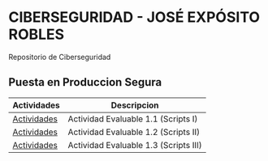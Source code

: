 # CIBERSEGURIDAD - JOSÉ EXPÓSITO ROBLES 
Repositorio de Ciberseguridad
## Puesta en Produccion Segura
| Actividades  | Descripcion |
| ------------- | ------------- |
| [Actividades](Ejercicios/Actividad1.md)  | Actividad Evaluable 1.1 (Scripts I)  |
| [Actividades](Ejercicios/Actividad2.md)  | Actividad Evaluable 1.2 (Scripts II) |
| [Actividades](Ejercicios/Actividad3.md)  | Actividad Evaluable 1.3 (Scripts III) |


